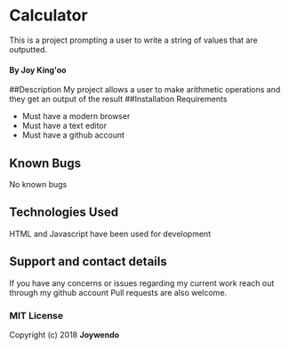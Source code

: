 # Calculator
This is a project prompting a user to write a string of values that are outputted.
#### By Joy King'oo
##Description
My project allows a user to make arithmetic operations and they get an output of the result
##Installation Requirements
* Must have a modern browser
* Must have a text editor
* Must have a github account
## Known Bugs
No known bugs
## Technologies Used
HTML and Javascript have been used for development
## Support and contact details
If you have any concerns or issues regarding my current work reach out through my github account
Pull requests are also welcome.
### MIT License
Copyright (c) 2018 **Joywendo**
